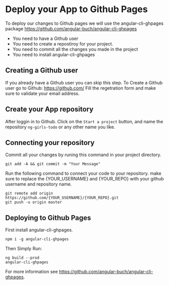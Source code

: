  # Deploy your App to Github Pages
To deploy our changes to Github pages we will use the angular-cli-ghpages package
https://github.com/angular-buch/angular-cli-ghpages 

* You need to have a Github user
* You need to create a repostiroy for your project.
* You need to commit all the changes you made in the project
* You need to install angular-cli-ghpages

## Creating a Github user
If you already have a Github user you can skip this step.
To Create a Github user go to Github: https://github.com/
Fill the regetration form and make sure to validate your email address.

## Create your App repository
After loggin in to Github.
Click on the `Start a project` button, and name the repository `ng-girls-todo` or any other name you like.

## Connecting your repository

Commit all your changes by runing this command in your project directory.
```
git add -A && git commit -m "Your Message"
```

Run the following command to connect your code to your repository.
make sure to replace the {YOUR_USERNAME} and {YOUR_REPO} with your github username and repository name.
```
git remote add origin https://github.com/{YOUR_USERNAME}/{YOUR_REPO}.git
git push -u origin master
```

## Deploying to Github Pages
First install angular-cli-ghpages.
```
npm i -g angular-cli-ghpages
```
Then Simply Run:
```
ng build --prod
angular-cli-ghpages
```
For more information see https://github.com/angular-buch/angular-cli-ghpages.
